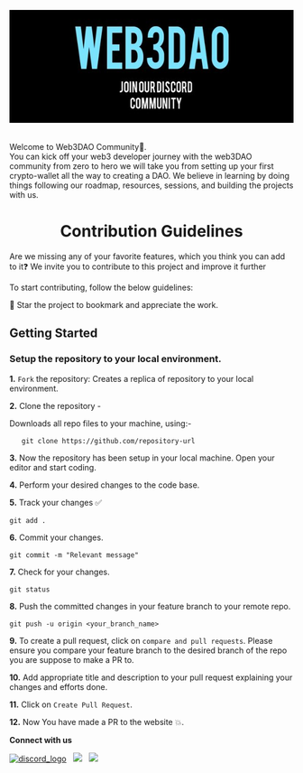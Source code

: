 <p align="center">
  <img width="1000px" height="200px" src="readme.jpg" alt="hello">
</p>
<br>
Welcome to Web3DAO Community👋.
<br>
You can kick off your web3 developer journey with the web3DAO community from zero to hero we will take you from setting up your first crypto-wallet all the way to creating a DAO. We believe in learning by doing things following our roadmap, resources, sessions, and building the projects with us.

<h1 align="center" style="font-weight:bold">Contribution Guidelines</h1>
Are we missing any of your favorite features, which you think you can add to it❓ We invite you to contribute to this project and improve it further

To start contributing, follow the below guidelines: 

🌟 Star the project to bookmark and appreciate the work.

<h2 align="left" style="font-weight:bold">Getting Started </h2>

### Setup the repository to your local environment.

**1.** `Fork` the repository: Creates a replica of repository to your local environment.


**2.** Clone the repository - 

Downloads all repo files to your machine, using:-
```git
   git clone https://github.com/repository-url
   ```

**3.** Now the repository has been setup in your local machine. Open your editor and start coding.


**4.** Perform your desired changes to the code base.


**5.** Track your changes ✅

```
git add . 
```

**6.** Commit your changes.

```
git commit -m "Relevant message"
```

**7.** Check for your changes.

```
git status
```

**8.** Push the committed changes in your feature branch to your remote repo.

```
git push -u origin <your_branch_name>
```

**9.** To create a pull request, click on `compare and pull requests`. Please ensure you compare your feature branch to the desired branch of the repo you are suppose to make a PR to.

**10.** Add appropriate title and description to your pull request explaining your changes and efforts done.

**11.** Click on `Create Pull Request`.

**12.** Now You have made a PR to the website 💥.
<br>


<p><strong>Connect with us</strong></p>
<p> 
<a href="https://discord.com/invite/qasdyzarV9"><img alt="discord_logo" 
src="https://discord.com/assets/3437c10597c1526c3dbd98c737c2bcae.svg" width="40px" height="45px"/></a>
&nbsp;
<a href="https://twitter.com/Web3DAO_"><img src="https://img.icons8.com/color/48/000000/twitter--v1.png"/></a>
&nbsp;
<a href="https://github.com/Web3DAO-Community"><img src="https://img.icons8.com/fluency/48/000000/github.png"/></a>
&nbsp;
</p>

<!--


**Here are some ideas to get you started:**

🙋‍♀️ A short introduction - what is your organization all about?
🌈 Contribution guidelines - how can the community get involved?
👩‍💻 Useful resources - where can the community find your docs? Is there anything else the community should know?
🍿 Fun facts - what does your team eat for breakfast?
🧙 Remember, you can do mighty things with the power of [Markdown](https://docs.github.com/github/writing-on-github/getting-started-with-writing-and-formatting-on-github/basic-writing-and-formatting-syntax)
-->
